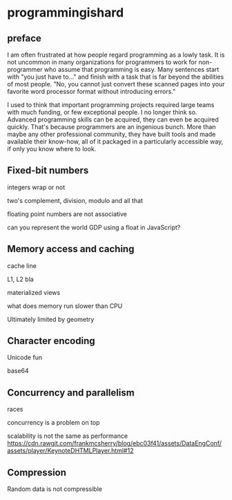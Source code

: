 # programmingishard


## preface

I am often frustrated at how people regard programming as a lowly
task. It is not uncommon in many organizations for programmers to work
for non-programmer who assume that programming is easy. Many sentences
start with "you just have to..." and finish with a task that is far
beyond the abilities of most people. "No, you cannot just convert these
scanned pages into your favorite word processor format without introducing
errors."  

I used to think that important programming projects
required large teams with much funding, or few exceptional people.
I no longer think so. Advanced programming skills can be acquired,
they can even be acquired quickly. That's because programmers are
an ingenious bunch. More than maybe any other professional community,
they have built tools and made available their know-how, all of it
packaged in a particularly accessible way, if only you know where to look.


## Fixed-bit numbers


integers wrap or not

two's complement, division, modulo and all that

floating point numbers are not associative

can you represent the world GDP using a float in JavaScript?

## Memory access and caching

cache line

L1, L2 bla

materialized views

what does memory run slower than CPU

Ultimately limited by geometry

## Character encoding

Unicode fun

base64

## Concurrency and parallelism

races

concurrency is a problem on top

scalability is not the same as performance
https://cdn.rawgit.com/frankmcsherry/blog/ebc03f41/assets/DataEngConf/assets/player/KeynoteDHTMLPlayer.html#12

## Compression

Random data is not compressible
